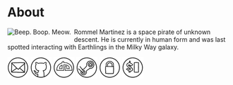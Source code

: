 About
=====

<img style="margin-right: 0.5em; margin-bottom: 0.5em;" src="/images/author.jpg" alt="Beep. Boop. Meow." title="Beep. Boop. Meow." align="left" />
Rommel Martinez is a space pirate of unknown descent. He is currently in human form and was last
spotted interacting with Earthlings in the Milky Way galaxy.

[![ebzzry@gmail.com](/images/icon_mail_01_48x48.png "Email")](mailto:ebzzry@gmail.com) [![github.com/ebzzry](/images/icon_github_01_48x48.png "GitHub")](https://github.com/ebzzry) [![ebzzry.deviantart.com](/images/icon_deviantart_01_48x48.png "DeviantArt")](https://ebzzry.deviantart.com) [![Steam](/images/icon_steam_01_48x48.png "Steam")](http://steamcommunity.com/id/ebzzry/) [![GPG](/images/icon_gnupg_01_48x48.png "GPG")](/keys/ebzzry-gnupg.pub) [![SSH](/images/icon_ssh_01_48x48.png "SSH")](/keys/ebzzry-ssh.pub)
